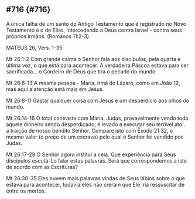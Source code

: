 ## #716 {#716}

A única falha de um santo do Antigo Testamento que é registrado no Novo Testamento é o de Elias, intercedendo a Deus contra Israel - contra seus próprios irmãos. (Romanos 11:2-3).

MATEUS 26, Vers. 1-35

Mt 26:1-2 Com grande calma o Senhor fala aos discípulos, pela quarta e última vez, o que está para acontecer. A verdadeira Páscoa estava para ser sacrificada... o Cordeiro de Deus que tira o pecado do mundo.

Mt 26:6-13 A mesma pessoa - Maria, irmã de Lázaro, como em João 12, mas aqui a atenção está mais em Jesus.

Mt 26:8-11 Gastar qualquer coisa com Jesus é um desperdício aos olhos do mundo.

Mt 26:14-16 O total contraste com Maria. Judas, provavelmente vendo todo aquele dinheiro sendo desperdiçado, é levado a executar seu terrível ato... a traição de nosso bendito Senhor. Compare isto com Êxodo 21:32, o mesmo valor (o preço de um escravo) pelo qual o Senhor foi vendido por Judas.

Mt 26:17-29 O Senhor agora institui a ceia. Que experiência para Seus discípulos escutá-Lo falar estas palavras. Será que correspondemos a isto de acordo com as Escrituras?

Mt 26:30-35 Eles ouvem mais palavras vindas de Seus lábios sobre o que estava para acontecer, todavia eles não creram que Ele iria ressuscitar de entre os mortos.